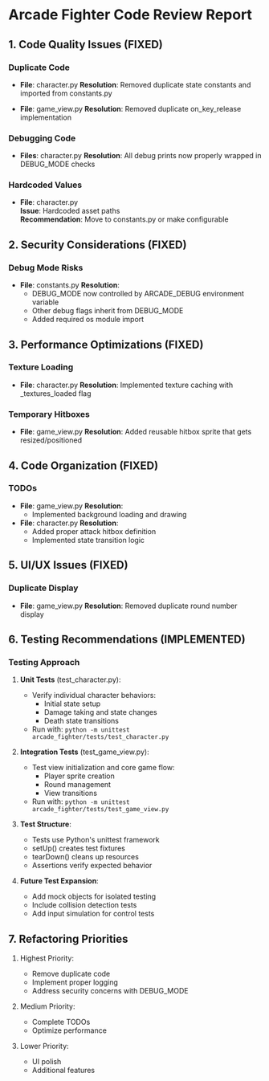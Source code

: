# Arcade Fighter Code Review Report

## 1. Code Quality Issues (FIXED)

### Duplicate Code
- **File**: character.py
  **Resolution**: Removed duplicate state constants and imported from constants.py

- **File**: game_view.py
  **Resolution**: Removed duplicate on_key_release implementation

### Debugging Code
- **Files**: character.py
  **Resolution**: All debug prints now properly wrapped in DEBUG_MODE checks

### Hardcoded Values
- **File**: character.py  
  **Issue**: Hardcoded asset paths  
  **Recommendation**: Move to constants.py or make configurable

## 2. Security Considerations (FIXED)

### Debug Mode Risks
- **File**: constants.py
  **Resolution**:
    - DEBUG_MODE now controlled by ARCADE_DEBUG environment variable
    - Other debug flags inherit from DEBUG_MODE
    - Added required os module import

## 3. Performance Optimizations (FIXED)

### Texture Loading
- **File**: character.py
  **Resolution**: Implemented texture caching with _textures_loaded flag

### Temporary Hitboxes
- **File**: game_view.py
  **Resolution**: Added reusable hitbox sprite that gets resized/positioned

## 4. Code Organization (FIXED)

### TODOs
- **File**: game_view.py
  **Resolution**:
    - Implemented background loading and drawing
- **File**: character.py
  **Resolution**:
    - Added proper attack hitbox definition
    - Implemented state transition logic

## 5. UI/UX Issues (FIXED)

### Duplicate Display
- **File**: game_view.py
  **Resolution**: Removed duplicate round number display

## 6. Testing Recommendations (IMPLEMENTED)

### Testing Approach
1. **Unit Tests** (test_character.py):
   - Verify individual character behaviors:
     - Initial state setup
     - Damage taking and state changes
     - Death state transitions
   - Run with: `python -m unittest arcade_fighter/tests/test_character.py`

2. **Integration Tests** (test_game_view.py):
   - Test view initialization and core game flow:
     - Player sprite creation
     - Round management
     - View transitions
   - Run with: `python -m unittest arcade_fighter/tests/test_game_view.py`

3. **Test Structure**:
   - Tests use Python's unittest framework
   - setUp() creates test fixtures
   - tearDown() cleans up resources
   - Assertions verify expected behavior

4. **Future Test Expansion**:
   - Add mock objects for isolated testing
   - Include collision detection tests
   - Add input simulation for control tests

## 7. Refactoring Priorities

1. Highest Priority:
   - Remove duplicate code
   - Implement proper logging
   - Address security concerns with DEBUG_MODE

2. Medium Priority:
   - Complete TODOs
   - Optimize performance

3. Lower Priority:
   - UI polish
   - Additional features